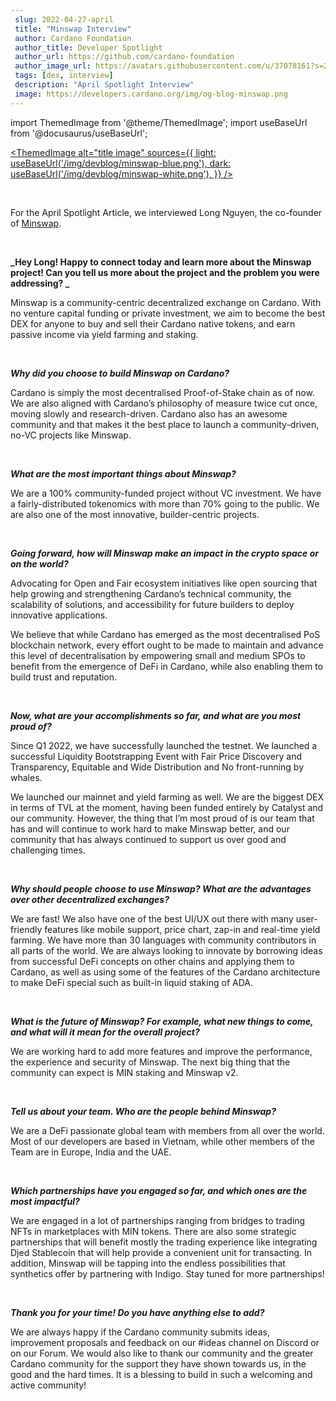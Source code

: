 ```yaml
---
 slug: 2022-04-27-april
 title: "Minswap Interview"
 author: Cardano Foundation
 author_title: Developer Spotlight
 author_url: https://github.com/cardano-foundation
 author_image_url: https://avatars.githubusercontent.com/u/37078161?s=200&v=4
 tags: [dex, interview]
 description: "April Spotlight Interview"
 image: https://developers.cardano.org/img/og-blog-minswap.png
---
```


import ThemedImage from '@theme/ThemedImage';
import useBaseUrl from '@docusaurus/useBaseUrl';

 [<ThemedImage
alt="title image"
sources={{
    light: useBaseUrl('/img/devblog/minswap-blue.png'),
    dark: useBaseUrl('/img/devblog/minswap-white.png'),
  }}
/>](https://minswap.org)

 <br />

 For the April Spotlight Article, we interviewed Long Nguyen, the co-founder of [Minswap](https://twitter.com/MinswapDEX).

 <br />

 **_Hey Long! Happy to connect today and learn more about the Minswap project! Can you tell us more about the project and the problem you were addressing? _**

Minswap is a community-centric decentralized exchange on Cardano. With no venture capital funding or private investment, we aim to become the best DEX for anyone to buy and sell their Cardano native tokens, and earn passive income via yield farming and staking.

<!-- truncate -->

 <br />

 **_Why did you choose to build Minswap on Cardano?_**

 Cardano is simply the most decentralised Proof-of-Stake chain as of now. We are also aligned with Cardano’s philosophy of measure twice cut once, moving slowly and research-driven. Cardano also has an awesome community and that makes it the best place to launch a community-driven, no-VC projects like Minswap.

 <br />

 **_What are the most important things about Minswap?_**

 We are a 100% community-funded project without VC investment. We have a fairly-distributed tokenomics with more than 70% going to the public. We are also one of the most innovative, builder-centric projects. 


 <br />

 **_Going forward, how will Minswap make an impact in the crypto space or on the world?_**

 Advocating for Open and Fair ecosystem initiatives like open sourcing  that help growing and strengthening Cardano’s technical community, the scalability of solutions, and accessibility for future builders to deploy innovative applications.

We believe that while Cardano has emerged as the most decentralised PoS blockchain network, every effort ought to be made to maintain and advance this level of decentralisation by empowering small and medium SPOs to benefit from the emergence of DeFi in Cardano, while also enabling them to build trust and reputation.
 

 <br />

 **_Now, what are your accomplishments so far, and what are you most proud of?_**

 Since Q1 2022, we have successfully launched the testnet.  We launched a successful Liquidity Bootstrapping Event with Fair Price Discovery and Transparency, Equitable and Wide Distribution and No front-running by whales.
 
We launched our mainnet and yield farming as well. We are the biggest DEX in terms of TVL at the moment, having been funded entirely by Catalyst and our community. However, the thing that I’m most proud of is our team that has and will continue to work hard to make Minswap better, and our community that has always continued to support us over good and challenging times.


 <br />

 **_Why should people choose to use Minswap? What are the advantages over other decentralized exchanges?_**

 We are fast! We also have one of the best UI/UX out there with many user-friendly features like mobile support, price chart, zap-in and real-time yield farming. We have more than 30 languages with community contributors in all parts of the world. We are always looking to innovate by borrowing ideas from successful DeFi concepts on other chains and applying them to Cardano, as well as using some of the features of the Cardano architecture to make DeFi special such as built-in liquid staking of ADA.  


 <br />

 **_What is the future of Minswap? For example, what new things to come, and what will it mean for the overall project?_**

We are working hard to add more features and improve the performance, the experience and security of Minswap. The next big thing that the community can expect is MIN staking and Minswap v2.


 <br />

**_Tell us about your team. Who are the people behind Minswap?_**

We are a DeFi passionate global team with members from all over the world. Most of our developers are based in Vietnam, while other members of the Team are in Europe, India and the UAE.

<br />

**_Which partnerships have you engaged so far, and which ones are the most impactful?_**

We are engaged in a lot of partnerships ranging from bridges to trading NFTs in marketplaces with MIN tokens. There are also some strategic partnerships that will benefit mostly the trading experience like integrating Djed Stablecoin that will help provide a convenient unit for transacting. In addition, Minswap will be tapping into the endless possibilities that synthetics offer by partnering with Indigo. Stay tuned for more partnerships!


<br />

**_Thank you for your time! Do you have anything else to add?_**

We are always happy if the Cardano community submits ideas,  improvement proposals and feedback on our #ideas channel on Discord or on our Forum. We would also like to thank our community and the greater Cardano community for the support they have shown towards us, in the good and the hard times. It is a blessing to build in such a welcoming and active community!
